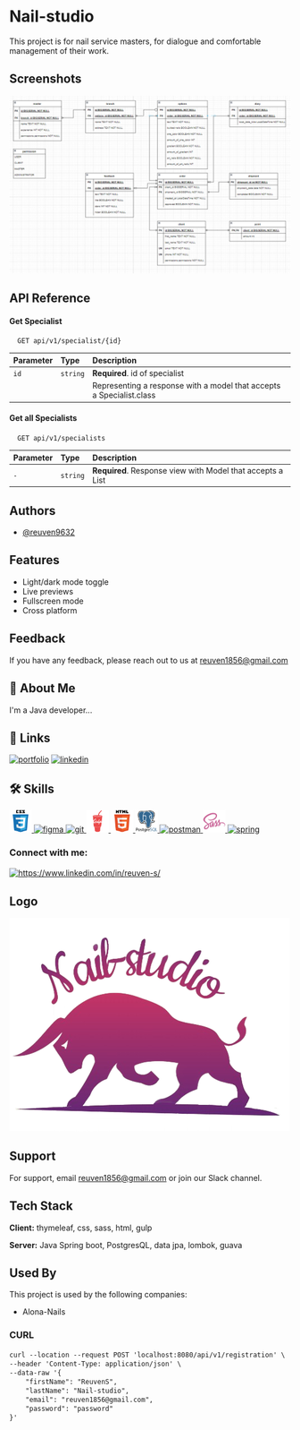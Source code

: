 
# Nail-studio

This project is for nail service masters, for dialogue and comfortable management of their work.
## Screenshots

![App PostgresQL](https://github.com/reuven9632/Nail_studio/blob/main/src/main/resources/static/images/readme/Nais_studio.PNG)


## API Reference

#### Get Specialist

```http
  GET api/v1/specialist/{id}
```

| Parameter | Type     | Description                |
| :-------- | :------- | :------------------------- |
| `id` | `string` | **Required**. id of specialist
|           |           |Representing a response with a model that accepts a Specialist.class |

#### Get all Specialists

```http
  GET api/v1/specialists
```

| Parameter | Type     | Description                       |
| :-------- | :------- | :-------------------------------- |
| `-`      | `string` | **Required**. Response view with Model that accepts a List<Specialist> |



## Authors

- [@reuven9632](https://github.com/reuven9632)


## Features

- Light/dark mode toggle
- Live previews
- Fullscreen mode
- Cross platform


## Feedback

If you have any feedback, please reach out to us at reuven1856@gmail.com


## 🚀 About Me
I'm a Java developer...


## 🔗 Links
[![portfolio](https://img.shields.io/badge/my_portfolio-000?style=for-the-badge&logo=ko-fi&logoColor=white)](https://github.com/reuven9632/Nail_studio)
[![linkedin](https://img.shields.io/badge/linkedin-0A66C2?style=for-the-badge&logo=linkedin&logoColor=white)](https://www.linkedin.com/in/reuven-s/)


## 🛠 Skills
<p align="left"> <a href="https://www.w3schools.com/css/" target="_blank" rel="noreferrer"> <img src="https://raw.githubusercontent.com/devicons/devicon/master/icons/css3/css3-original-wordmark.svg" alt="css3" width="40" height="40"/> </a> <a href="https://www.figma.com/" target="_blank" rel="noreferrer"> <img src="https://www.vectorlogo.zone/logos/figma/figma-icon.svg" alt="figma" width="40" height="40"/> </a> <a href="https://git-scm.com/" target="_blank" rel="noreferrer"> <img src="https://www.vectorlogo.zone/logos/git-scm/git-scm-icon.svg" alt="git" width="40" height="40"/> </a> <a href="https://gulpjs.com" target="_blank" rel="noreferrer"> <img src="https://raw.githubusercontent.com/devicons/devicon/master/icons/gulp/gulp-plain.svg" alt="gulp" width="40" height="40"/> </a> <a href="https://www.w3.org/html/" target="_blank" rel="noreferrer"> <img src="https://raw.githubusercontent.com/devicons/devicon/master/icons/html5/html5-original-wordmark.svg" alt="html5" width="40" height="40"/> </a> <a href="https://www.postgresql.org" target="_blank" rel="noreferrer"> <img src="https://raw.githubusercontent.com/devicons/devicon/master/icons/postgresql/postgresql-original-wordmark.svg" alt="postgresql" width="40" height="40"/> </a> <a href="https://postman.com" target="_blank" rel="noreferrer"> <img src="https://www.vectorlogo.zone/logos/getpostman/getpostman-icon.svg" alt="postman" width="40" height="40"/> </a> <a href="https://sass-lang.com" target="_blank" rel="noreferrer"> <img src="https://raw.githubusercontent.com/devicons/devicon/master/icons/sass/sass-original.svg" alt="sass" width="40" height="40"/> </a> <a href="https://spring.io/" target="_blank" rel="noreferrer"> <img src="https://www.vectorlogo.zone/logos/springio/springio-icon.svg" alt="spring" width="40" height="40"/> </a> </p>


<h3 align="left">Connect with me:</h3>
<p align="left">
<a href="https://www.linkedin.com/in/reuven-s/" target="blank"><img align="center" src="https://raw.githubusercontent.com/rahuldkjain/github-profile-readme-generator/master/src/images/icons/Social/linked-in-alt.svg" alt="https://www.linkedin.com/in/reuven-s/" height="30" width="40" /></a>
</p>



## Logo

![Logo](https://github.com/reuven9632/Nail_studio/blob/main/src/main/resources/static/images/readme/logo.png)


## Support

For support, email reuven1856@gmail.com or join our Slack channel.


## Tech Stack

**Client:** thymeleaf, css, sass, html, gulp

**Server:** Java Spring boot, PostgresQL, data jpa, lombok, guava


## Used By

This project is used by the following companies:

- Alona-Nails



### CURL
```
curl --location --request POST 'localhost:8080/api/v1/registration' \
--header 'Content-Type: application/json' \
--data-raw '{
    "firstName": "ReuvenS",
    "lastName": "Nail-studio",
    "email": "reuven1856@gmail.com",
    "password": "password"
}'
```